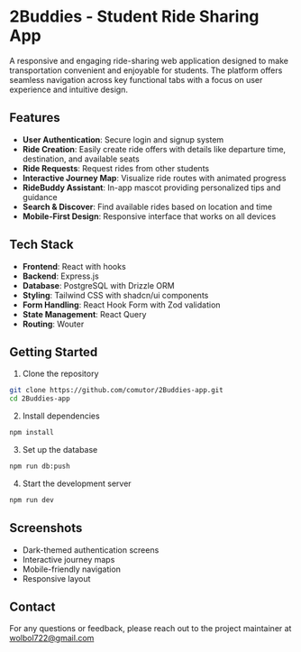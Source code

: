 # 2Buddies - Student Ride Sharing App

A responsive and engaging ride-sharing web application designed to make transportation convenient and enjoyable for students. The platform offers seamless navigation across key functional tabs with a focus on user experience and intuitive design.

## Features

- **User Authentication**: Secure login and signup system
- **Ride Creation**: Easily create ride offers with details like departure time, destination, and available seats
- **Ride Requests**: Request rides from other students
- **Interactive Journey Map**: Visualize ride routes with animated progress
- **RideBuddy Assistant**: In-app mascot providing personalized tips and guidance
- **Search & Discover**: Find available rides based on location and time
- **Mobile-First Design**: Responsive interface that works on all devices

## Tech Stack

- **Frontend**: React with hooks
- **Backend**: Express.js
- **Database**: PostgreSQL with Drizzle ORM
- **Styling**: Tailwind CSS with shadcn/ui components
- **Form Handling**: React Hook Form with Zod validation
- **State Management**: React Query
- **Routing**: Wouter

## Getting Started

1. Clone the repository
```bash
git clone https://github.com/comutor/2Buddies-app.git
cd 2Buddies-app
```

2. Install dependencies
```bash
npm install
```

3. Set up the database
```bash
npm run db:push
```

4. Start the development server
```bash
npm run dev
```

## Screenshots

- Dark-themed authentication screens
- Interactive journey maps
- Mobile-friendly navigation
- Responsive layout

## Contact

For any questions or feedback, please reach out to the project maintainer at wolbol722@gmail.com